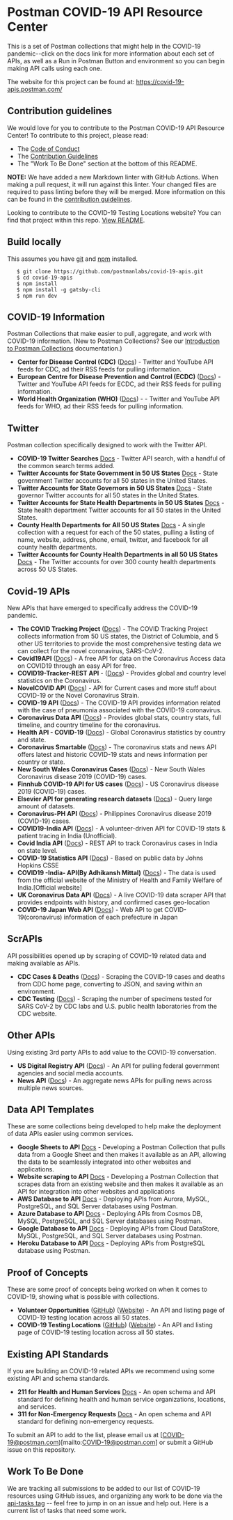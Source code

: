 # Postman COVID-19 API Resource Center
This is a set of Postman collections that might help in the COVID-19 pandemic--click on the docs link for more information about each set of APIs, as well as a Run in Postman Button and environment so you can begin making API calls using each one.

The website for this project can be found at: https://covid-19-apis.postman.com/

## Contribution guidelines

We would love for you to contribute to the Postman COVID-19 API Resource Center! To contribute to this project, please read:

* The [Code of Conduct](https://www.postman.com/code-of-conduct)
* The [Contribution Guidelines](CONTRIBUTING.md)
* The "Work To Be Done" section at the bottom of this README.

**NOTE:** We have added a new Markdown linter with GitHub Actions. When making a pull request, it will run against this linter. Your changed files are required to pass linting before they will be merged. More information on this can be found in the [contribution guidelines](CONTRIBUTING.md).

Looking to contribute to the COVID-19 Testing Locations website? You can find that project within this repo. [View README](https://github.com/postmanlabs/covid-19-apis/tree/develop/src/components/TestingSites).

## Build locally
This assumes you have [git](https://git-scm.com/book/en/v2/Getting-Started-Installing-Git) and [npm](https://www.npmjs.com/get-npm) installed.
```
   $ git clone https://github.com/postmanlabs/covid-19-apis.git
   $ cd covid-19-apis
   $ npm install
   $ npm install -g gatsby-cli
   $ npm run dev
```

## COVID-19 Information
Postman Collections that make easier to pull, aggregate, and work with COVID-19 information. (New to Postman Collections? See our [Introduction to Postman Collections](https://learning.postman.com/docs/postman/collections/intro-to-collections/) documentation.)

- **Center for Disease Control (CDC)** ([Docs](https://documenter.getpostman.com/view/8854915/SzS7NkAL?version=latest)) - Twitter and YouTube API feeds for CDC, ad their RSS feeds for pulling information.
- **European Centre for Disease Prevention and Control (ECDC)** ([Docs](https://documenter.getpostman.com/view/8854915/SzS7NkAQ?version=latest)) - Twitter and YouTube API feeds for ECDC, ad their RSS feeds for pulling information.
- **World Health Organization (WHO)** ([Docs](https://documenter.getpostman.com/view/8854915/SzS7NkAS?version=latest)) -  - Twitter and YouTube API feeds for WHO, ad their RSS feeds for pulling information.

## Twitter
Postman collection specifically designed to work with the Twitter API.

- **COVID-19 Twitter Searches** [Docs](https://documenter.getpostman.com/view/8854915/SzS7NkEt?version=latest) - Twitter API search, with a handful of the common search terms added.
- **Twitter Accounts for State Government in 50 US States** [Docs](https://documenter.getpostman.com/view/8854915/SzYT5MzV?version=latest) - State government Twitter accounts for all 50 states in the United States.
- **Twitter Accounts for State Governors in 50 US States** [Docs](https://documenter.getpostman.com/view/8854915/SzYT5MzU?version=latest) - State governor Twitter accounts for all 50 states in the United States.
- **Twitter Accounts for State Health Departments in 50 US States** [Docs](https://documenter.getpostman.com/view/8854915/SzYT5MzW?version=latest) - State health department Twitter accounts for all 50 states in the United States.
- **County Health Departments for All 50 US States** [Docs](https://documenter.getpostman.com/view/8854915/SzYXVdyQ?version=latest) - A single collection with a request for each of the 50 states, pulling a listing of name, website, address, phone, email, twitter, and facebook for all county health departments.
- **Twitter Accounts for County Health Departments in all 50 US States** [Docs](https://documenter.getpostman.com/view/8854915/SzYXVdyR?version=latest) - The Twitter accounts for over 300 county health departments across 50 US States.

## Covid-19 APIs
New APIs that have emerged to specifically address the COVID-19 pandemic.

- **The COVID Tracking Project** ([Docs](https://documenter.getpostman.com/view/8854915/SzS8rjHv?version=latest)) - The COVID Tracking Project collects information from 50 US states, the District of Columbia, and 5 other US territories to provide the most comprehensive testing data we can collect for the novel coronavirus, SARS-CoV-2.
- **Covid19API** ([Docs](https://documenter.getpostman.com/view/10808728/SzS8rjbc?version=latest)) - A free API for data on the Coronavirus Access data on COVID19 through an easy API for free.
- **COVID19-Tracker-REST API** - ([Docs](https://documenter.getpostman.com/view/4074074/SzS7Pkup?version=latest)) - Provides global and country level statistics on the Coronavirus.
- **NovelCOVID API** ([Docs](https://documenter.getpostman.com/view/8854915/SzS7R6uu?version=latest)) - API for Current cases and more stuff about COVID-19 or the Novel Coronavirus Strain.
- **COVID-19 API** ([Docs](https://documenter.getpostman.com/view/8854915/SzS7R74j?version=latest)) - The COVID-19 API provides information related with the case of pneumonia associated with the COVID-19 coronavirus.
- **Coronavirus Data API** ([Docs](https://documenter.getpostman.com/view/8854915/SzS7R74n?version=latest)) - Provides global stats, country stats, full timeline, and country timeline for the coronavirus.
- **Health API - COVID-19** ([Docs](https://documenter.getpostman.com/view/8854915/SzS7R74s?version=latest)) - Global Coronavirus statistics by country and state.
- **Coronavirus Smartable** ([Docs](https://documenter.getpostman.com/view/8854915/SzS7R74q?version=latest)) - The coronavirus stats and news API offers latest and historic COVID-19 stats and news information per country or state.
- **New South Wales Coronavirus Cases** ([Docs](https://documenter.getpostman.com/view/8854915/SzS7R74r?version=latest)) - New South Wales Coronavirus disease 2019 (COVID-19) cases.
- **Finnhub COVID-19 API for US cases** ([Docs](https://documenter.getpostman.com/view/10724784/SzYW3LFa?version=latest)) - US Coronavirus disease 2019 (COVID-19) cases.
- **Elsevier API for generating research datasets** ([Docs](https://documenter.getpostman.com/view/10724784/SzYW3LUn?version=latest)) - Query large amount of datasets.
- **Coronavirus-PH API** ([Docs](https://documenter.getpostman.com/view/4314981/SzYW2fbH?version=latest)) - Philippines Coronavirus disease 2019 (COVID-19) cases.
- **COVID19-India API** ([Docs](https://documenter.getpostman.com/view/10724784/SzYXXKmA?version=latest)) - A volunteer-driven API for COVID-19 stats & patient tracing in India (Unofficial).
- **Covid India API** ([Docs](https://documenter.getpostman.com/view/5310017/SzYW4LYY?version=latest)) - REST API to track Coronavirus cases in India on state level.
- **COVID-19 Statistics API** ([Docs](https://documenter.getpostman.com/view/10724784/SzYXWz3x?version=latest)) - Based on public data by Johns Hopkins CSSE
- **COVID19 -India- API(By Adhikansh Mittal)** ([Docs](https://documenter.getpostman.com/view/5665978/SzYaVdaW?version=latest)) -  The data is used from the official website of the Ministry of Health and Family Welfare of India.[Official website]
- **UK Coronavirus Data API** ([Docs](https://documenter.getpostman.com/view/9215231/SzYZ2Jss?version=latest)) -  A live COVID-19 data scraper API that provides endpoints with history, and confirmed cases geo-location
- **COVID-19 Japan Web API** ([Docs](https://documenter.getpostman.com/view/9215231/SzYaWe6h?version=latest)) -  Web API to get COVID-19(coronavirus) information of each prefecture in Japan

## ScrAPIs
API possibilities opened up by scraping of COVID-19 related data and making available as APIs.

- **CDC Cases & Deaths** ([Docs](https://documenter.getpostman.com/view/8854915/SzS7NkTz?version=latest)) - Scraping the COVID-19 cases and deaths from CDC home page, converting to JSON, and saving within an environment.
- **CDC Testing** ([Docs](https://documenter.getpostman.com/view/8854915/SzS7R6gm?version=latest)) - Scraping the number of specimens tested for SARS CoV-2 by CDC labs and U.S. public health laboratories from the CDC website.

## Other APIs
Using existing 3rd party APIs to add value to the COVID-19 conversation.

- **US Digital Registry API** ([Docs](https://documenter.getpostman.com/view/8854915/SzS7NkEm?version=latest)) - An API for pulling federal government agencies and social media accounts.
- **News API** ([Docs](https://documenter.getpostman.com/view/8854915/SzS7NkEp?version=latest)) - An aggregate news APIs for pulling news across multiple news sources.

## Data API Templates
These are some collections being developed to help make the deployment of data APIs easier using common services.

- **Google Sheets to API** [Docs](https://documenter.getpostman.com/view/8854915/SzS8uRXM?version=latest) - Developing a Postman Collection that pulls data from a Google Sheet and then makes it available as an API, allowing the data to be seamlessly integrated into other websites and applications.
- **Website scraping to API** [Docs](https://documenter.getpostman.com/view/8854915/SzS8uRXM?version=latest) - Developing a Postman Collection that scrapes data from an existing website and then makes it available as an API for integration into other websites and applications
- **AWS Database to API** [Docs](https://documenter.getpostman.com/view/8854915/SzS8uRSy?version=latest) - Deploying APIs from Aurora, MySQL, PostgreSQL, and SQL Server databases using Postman.
- **Azure Database to API** [Docs](https://documenter.getpostman.com/view/8854915/SzS8uRT2?version=latest) - Deploying APIs from Cosmos DB, MySQL, PostgreSQL, and SQL Server databases using Postman.
- **Google Database to API** [Docs](https://documenter.getpostman.com/view/8854915/SzS8uRT3?version=latest) - Deploying APIs from Cloud DataStore, MySQL, PostgreSQL, and SQL Server databases using Postman.
- **Heroku Database to API** [Docs](https://documenter.getpostman.com/view/8854915/SzS8uRT4?version=latest) - Deploying APIs from PostgreSQL database using Postman.

## Proof of Concepts
These are some proof of concepts being worked on when it comes to COVID-19, showing what is possible with collections.

- **Volunteer Opportunities** ([GitHub](https://github.com/postman-data-api-templates/volunteer-opportunities)) ([Website](https://postman-data-api-templates.github.io/volunteer-opportunities/)) - An API and listing page of COVID-19 testing location across all 50 states.
- **COVID-19 Testing Locations** ([GitHub](https://github.com/covid-19-testing/locations)) ([Website](https://covid-19-testing.github.io/locations/)) - An API and listing page of COVID-19 testing location across all 50 states.

## Existing API Standards
If you are building an COVID-19 related APIs we recommend using some existing API and schema standards.

- **211 for Health and Human Services** [Docs](https://documenter.getpostman.com/view/8854915/SzS7NkKB?version=latest) - An open schema and API standard for defining health and human service organizations, locations, and services.
- **311 for Non-Emergency Requests** [Docs](https://documenter.getpostman.com/view/8854915/SzS7NkKC?version=latest) - An open schema and API standard for defining non-emergency requests.

To submit an API to add to the list, please email us at [COVID-19@postman.com)[mailto:COVID-19@postman.com] or submit a GitHub issue on this repository.

## Work To Be Done
We are tracking all submissions to be added to our list of COVID-19 resources using GitHub issues, and organizing any work to be done via the [api-tasks tag](https://github.com/postmanlabs/covid-19-apis/issues?q=is%3Aissue+is%3Aopen+label%3Aapi-tasks) -- feel free to jump in on an issue and help out. Here is a current list of tasks that need some work.
